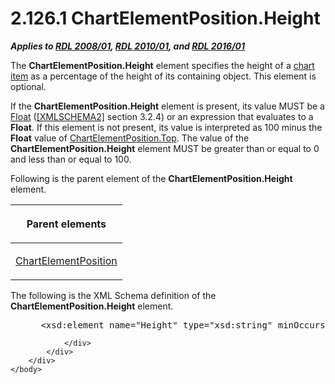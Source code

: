 <html dir="LTR" xmlns:mshelp="http://msdn.microsoft.com/mshelp" xmlns:ddue="http://ddue.schemas.microsoft.com/authoring/2003/5" xmlns:xlink="http://www.w3.org/1999/xlink" xmlns:tool="http://www.microsoft.com/tooltip">
    <head>
        <meta http-equiv="Content-Type" content="text/html; CHARSET=utf-8"></meta>
        <meta name="save" content="history"></meta>
        <title>2.126.1 ChartElementPosition.Height</title>
        <xml>
            <mshelp:toctitle title="2.126.1 ChartElementPosition.Height"></mshelp:toctitle>
            <mshelp:rltitle title="[MS-RDL]: ChartElementPosition.Height"></mshelp:rltitle>
            <mshelp:keyword index="A" term="a6cfd923-9afa-4874-90b3-fbf78082ef6f"></mshelp:keyword>
            <mshelp:attr name="DCSext.ContentType" value="open specification"></mshelp:attr>
            <mshelp:attr name="AssetID" value="a6cfd923-9afa-4874-90b3-fbf78082ef6f"></mshelp:attr>
            <mshelp:attr name="TopicType" value="kbRef"></mshelp:attr>
            <mshelp:attr name="DCSext.Title" value="[MS-RDL]: ChartElementPosition.Height" />
        </xml>
    </head>
    <body>
        <div id="header">
            <h1 class="heading">2.126.1 ChartElementPosition.Height</h1>
        </div>
        <div id="mainSection">
            <div id="mainBody">
                <div id="allHistory" class="saveHistory"></div>
                <div id="sectionSection0" class="section" name="collapseableSection">
                    

<p><b><i>Applies to </i></b><a href="1e855f94-4617-47e4-b89e-0856c6cb420f.html"><b><i>RDL 2008/01</i></b></a><b><i>,
</i></b><a href="3428e690-a348-4ec7-8a6a-8efb42d2cdee.html"><b><i>RDL 2010/01</i></b></a><b><i>,
and </i></b><a href="52ce3983-2bfc-4e72-9359-42aaf5fe4509.html"><b><i>RDL 2016/01</i></b></a></p>

<p>The <b>ChartElementPosition.Height</b> element specifies the
height of a <a href="b2482b3f-74ab-4ca8-a9e5-c07955011743.html#gt_c31ed190-366b-4591-a86a-dfc2a2b5abe8">chart item</a>
as a percentage of the height of its containing object. This element is
optional. </p>

<p>If the <b>ChartElementPosition.Height</b> element is
present, its value MUST be a <a href="c7d0946f-992e-4abc-a304-09b53e030692.html">Float</a>
(<a href="https://go.microsoft.com/fwlink/?LinkId=90610">[XMLSCHEMA2]</a>
section 3.2.4) or an expression that evaluates to a <b>Float</b>. If this
element is not present, its value is interpreted as 100 minus the <b>Float</b>
value of <a href="0cd85109-18ec-48cf-8f7d-240b6612e9d9.html">ChartElementPosition.Top</a>.
The value of the <b>ChartElementPosition.Height</b> element MUST be greater
than or equal to 0 and less than or equal to 100.</p>

<p>Following is the parent element of the <b>ChartElementPosition.Height</b>
element.</p>

<table>
 <thead>
  <tr>
   <th>
   <p>Parent elements </p>
   </th>
  </tr>
 </thead>
 <tr>
  <td>
  <p><a href="ea978f67-64fd-48c2-af63-ef1752bfedec.html">ChartElementPosition</a></p>
  </td>
 </tr>
</table>

<p>The following is the XML Schema definition of the <b>ChartElementPosition.Height</b>
element.</p>

<dl>
<dd>
<div><pre> &lt;xsd:element name=&quot;Height&quot; type=&quot;xsd:string&quot; minOccurs=&quot;0&quot; /&gt;
</pre></div>
</dd></dl>


                </div>
            </div>
        </div>
    </body>
</html>